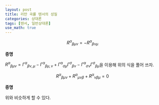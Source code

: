 ```yaml
---
layout: post
title: 리만 곡률 텐서의 성질
categories: 상대론
tags: [텐서, 일반상대론]
use_math: true
---
```


$$\begin{equation}
{R^\alpha}_{\beta \mu \nu} = - {R^\alpha}_{\beta \nu \mu}
\end{equation}$$

**증명**

${R^\alpha}_{\beta \mu \nu} = {\Gamma ^ \alpha}_{\beta \nu ,\mu} - {\Gamma ^ \alpha}_{\beta \mu,\nu} + {\Gamma ^ \alpha}_{\sigma \mu}{\Gamma ^ \sigma}_{\beta \nu} - {\Gamma ^ \alpha}_{\sigma \nu}{\Gamma ^ \sigma}_{\beta \mu}$을 이용해 위의 식을 풀어 쓰자.


$$\begin{equation}
{R^\alpha}_{\beta \mu \nu} + {R^\alpha}_{\mu \nu \beta } + {R^\alpha}_{\nu \beta \mu} = 0
\end{equation}$$

**증명**

위와 비슷하게 할 수 있다.